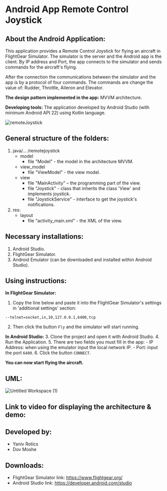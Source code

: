 
# Android App Remote Control Joystick

## About the Android Application:

This application provides a Remote Control Joystick for flying an aircraft in FlightGear Simulator. The simulator is the server and the Android app is the client. By IP address and Port, the app connects to the simulator and sends commands for the aircraft's flying.

After the connection the communications between the simulator and the app is by a protocol of four commands. The commands are change the value of: Rudder, Throttle, Aileron and Elevator.

**The design pattern implemented in the app:** MVVM architecture.

**Developing tools:** The application developed by Android Studio (with minimum Android API 22) using Kotlin language. 

![remoteJoystick](https://user-images.githubusercontent.com/72437425/123521914-500d9900-d6c2-11eb-823e-591f796e078e.png)

## General structure of the folders:
1. java/... /remotejoystick
	- model
		- file "Model" - the model in the architecture MVVM.
	- view_model
		- file "ViewModel" - the view model.
	- view
		- file "MainActivity" – the programming part of the view.
		- file "Joystick" - class that inherits the class 'View' and implements joystick.
		- file "JoystickService" - interface to get the joystick's notifications.
2. res:
	- layout
		- file "activity_main.xml" - the XML of the view.


## Necessary installations:
1. Android Studio.
2. FlightGear Simulator.
3. Android Emulator (can be downloaded and installed within Android Studio).

## Using instructions:
**In FlightGear Simulator:**
1. Copy the line below and paste it into the FlightGear Simulator's settings in 'additional settings' section:
```
--telnet=socket,in,10,127.0.0.1,6400,tcp
```
2. Then click the button `Fly` and the simulator will start running.

**In Android Studio:**
3. Clone the project and open it with Android Studio.
4. Run the Application.
5. There are two fields you must fill in the app:
	- IP Address: when using the emulator input the local network IP.
	- Port: input the port `6400`.
6. Click the button `CONNECT`.

**You can now start flying the aircraft.**

## UML:

![Untitled Workspace (1)](https://user-images.githubusercontent.com/72437425/123521664-babdd500-d6c0-11eb-9b50-38ad1d7f4e6f.png)

## Link to video for displaying the architecture & demo:


## Developed by:
* Yaniv Rotics
* Dov Moshe

## Downloads:
- FlightGear Simulator link: https://www.flightgear.org/
- Android Studio link: https://developer.android.com/studio
